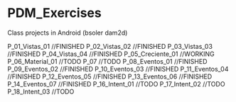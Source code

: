 # PDM_Exercises
Class projects in Android (bsoler dam2d)

P_01_Vistas_01 		//FINISHED
P_02_Vistas_02 		//FINISHED
P_03_Vistas_03 		//FINISHED
P_04_Vistas_04 		//FINISHED
P_05_Creciente_01 	//WORKING
P_06_Material_01 	//TODO
P_07				//TODO
P_08_Eventos_01		//FINISHED
P_09_Eventos_02		//FINISHED
P_10_Eventos_03		//FINISHED
P_11_Eventos_04		//FINISHED
P_12_Eventos_05		//FINISHED
P_13_Eventos_06		//FINISHED
P_14_Eventos_07		//FINISHED
P_16_Intent_01		//TODO
P_17_Intent_02		//TODO
P_18_Intent_03		//TODO
